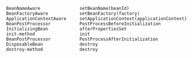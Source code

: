 
    BeanNameAware				setBeanName(beanId)
    BeanFactoryAware			setBeanFactory(factory)
    ApplicationContextAware		setApplicationContext(applicationContext)
    BeanPostProcessor			PostProcessBeforeInitialization
    InitializingBean			afterPropertiesSet
    init-method					init
    BeanPostProcessor			PostProcessAfterInitialization
    DisposableBean				destroy
    destroy-method				destroy

